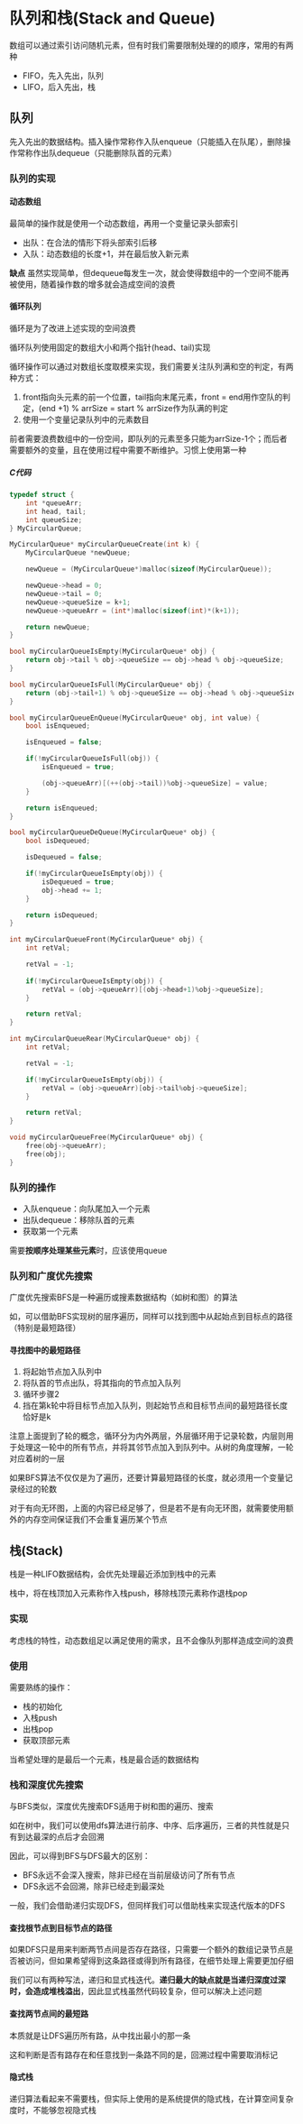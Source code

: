 # 队列和栈(Stack and Queue)

数组可以通过索引访问随机元素，但有时我们需要限制处理的的顺序，常用的有两种

- FIFO，先入先出，队列
- LIFO，后入先出，栈



## 队列

先入先出的数据结构。插入操作常称作入队enqueue（只能插入在队尾），删除操作常称作出队dequeue（只能删除队首的元素）



### 队列的实现

#### 动态数组

最简单的操作就是使用一个动态数组，再用一个变量记录头部索引

- 出队：在合法的情形下将头部索引后移
- 入队：动态数组的长度+1，并在最后放入新元素

**缺点**
虽然实现简单，但dequeue每发生一次，就会使得数组中的一个空间不能再被使用，随着操作数的增多就会造成空间的浪费

#### 循环队列

循环是为了改进上述实现的空间浪费

循环队列使用固定的数组大小和两个指针(head、tail)实现

循环操作可以通过对数组长度取模来实现，我们需要关注队列满和空的判定，有两种方式：

1. front指向头元素的前一个位置，tail指向末尾元素，front = end用作空队的判定，(end +1) % arrSize = start % arrSize作为队满的判定
2. 使用一个变量记录队列中的元素数目

前者需要浪费数组中的一份空间，即队列的元素至多只能为arrSize-1个；而后者需要额外的变量，且在使用过程中需要不断维护。习惯上使用第一种

##### C代码

```c
typedef struct {
    int *queueArr;
    int head, tail;
    int queueSize;
} MyCircularQueue;

MyCircularQueue* myCircularQueueCreate(int k) {
    MyCircularQueue *newQueue;

    newQueue = (MyCircularQueue*)malloc(sizeof(MyCircularQueue));

    newQueue->head = 0;
    newQueue->tail = 0;
    newQueue->queueSize = k+1;
    newQueue->queueArr = (int*)malloc(sizeof(int)*(k+1));

    return newQueue;
}

bool myCircularQueueIsEmpty(MyCircularQueue* obj) {
    return obj->tail % obj->queueSize == obj->head % obj->queueSize;
}

bool myCircularQueueIsFull(MyCircularQueue* obj) {
    return (obj->tail+1) % obj->queueSize == obj->head % obj->queueSize;
}

bool myCircularQueueEnQueue(MyCircularQueue* obj, int value) {
    bool isEnqueued;

    isEnqueued = false;

    if(!myCircularQueueIsFull(obj)) {
        isEnqueued = true;

        (obj->queueArr)[(++(obj->tail))%obj->queueSize] = value;
    }

    return isEnqueued;
}

bool myCircularQueueDeQueue(MyCircularQueue* obj) {
    bool isDequeued;

    isDequeued = false;

    if(!myCircularQueueIsEmpty(obj)) {
        isDequeued = true;
        obj->head += 1;
    }

    return isDequeued;
}

int myCircularQueueFront(MyCircularQueue* obj) {
    int retVal;

    retVal = -1;
    
    if(!myCircularQueueIsEmpty(obj)) {
        retVal = (obj->queueArr)[(obj->head+1)%obj->queueSize];
    }

    return retVal;
}

int myCircularQueueRear(MyCircularQueue* obj) {
    int retVal;

    retVal = -1;

    if(!myCircularQueueIsEmpty(obj)) {
        retVal = (obj->queueArr)[obj->tail%obj->queueSize];
    }

    return retVal;
}

void myCircularQueueFree(MyCircularQueue* obj) {
    free(obj->queueArr);
    free(obj);
}
```



### 队列的操作

- 入队enqueue：向队尾加入一个元素
- 出队dequeue：移除队首的元素
- 获取第一个元素

需要**按顺序处理某些元素**时，应该使用queue



### 队列和广度优先搜索

广度优先搜索BFS是一种遍历或搜素数据结构（如树和图）的算法

如，可以借助BFS实现树的层序遍历，同样可以找到图中从起始点到目标点的路径（特别是最短路径）

#### 寻找图中的最短路径

1. 将起始节点加入队列中
2. 将队首的节点出队，将其指向的节点加入队列
3. 循环步骤2
4. 挡在第k轮中将目标节点加入队列，则起始节点和目标节点间的最短路径长度恰好是k

注意上面提到了轮的概念，循环分为内外两层，外层循环用于记录轮数，内层则用于处理这一轮中的所有节点，并将其邻节点加入到队列中。从树的角度理解，一轮对应着树的一层

如果BFS算法不仅仅是为了遍历，还要计算最短路径的长度，就必须用一个变量记录经过的轮数

对于有向无环图，上面的内容已经足够了，但是若不是有向无环图，就需要使用额外的内存空间保证我们不会重复遍历某个节点



## 栈(Stack)

栈是一种LIFO数据结构，会优先处理最近添加到栈中的元素

栈中，将在栈顶加入元素称作入栈push，移除栈顶元素称作退栈pop



### 实现

考虑栈的特性，动态数组足以满足使用的需求，且不会像队列那样造成空间的浪费



### 使用

需要熟练的操作：

- 栈的初始化
- 入栈push
- 出栈pop
- 获取顶部元素

当希望处理的是最后一个元素，栈是最合适的数据结构



### 栈和深度优先搜索

与BFS类似，深度优先搜索DFS适用于树和图的遍历、搜索

如在树中，我们可以使用dfs算法进行前序、中序、后序遍历，三者的共性就是只有到达最深的点后才会回溯

因此，可以得到BFS与DFS最大的区别：

- BFS永远不会深入搜索，除非已经在当前层级访问了所有节点
- DFS永远不会回溯，除非已经走到最深处

一般，我们会借助递归实现DFS，但同样我们可以借助栈来实现迭代版本的DFS

#### 查找根节点到目标节点的路径

如果DFS只是用来判断两节点间是否存在路径，只需要一个额外的数组记录节点是否被访问，但如果希望得到这条路径或得到所有路径，在细节处理上需要更加仔细

我们可以有两种写法，递归和显式栈迭代。**递归最大的缺点就是当递归深度过深时，会造成堆栈溢出**，因此显式栈虽然代码较复杂，但可以解决上述问题

#### 查找两节点间的最短路

本质就是让DFS遍历所有路，从中找出最小的那一条

这和判断是否有路存在和任意找到一条路不同的是，回溯过程中需要取消标记

#### 隐式栈

递归算法看起来不需要栈，但实际上使用的是系统提供的隐式栈，在计算空间复杂度时，不能够忽视隐式栈
